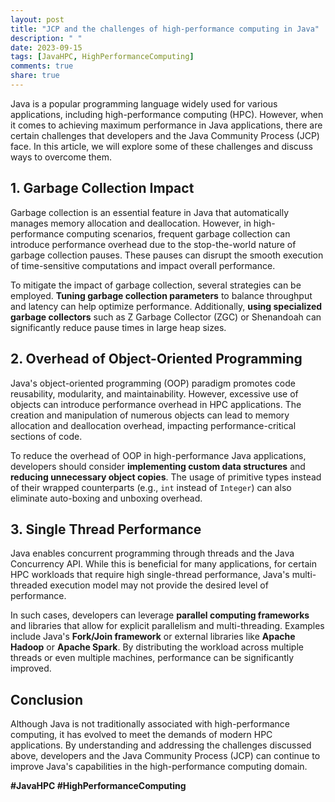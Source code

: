 ```yaml
---
layout: post
title: "JCP and the challenges of high-performance computing in Java"
description: " "
date: 2023-09-15
tags: [JavaHPC, HighPerformanceComputing]
comments: true
share: true
---
```


Java is a popular programming language widely used for various applications, including high-performance computing (HPC). However, when it comes to achieving maximum performance in Java applications, there are certain challenges that developers and the Java Community Process (JCP) face. In this article, we will explore some of these challenges and discuss ways to overcome them.

## 1. Garbage Collection Impact
Garbage collection is an essential feature in Java that automatically manages memory allocation and deallocation. However, in high-performance computing scenarios, frequent garbage collection can introduce performance overhead due to the stop-the-world nature of garbage collection pauses. These pauses can disrupt the smooth execution of time-sensitive computations and impact overall performance.

To mitigate the impact of garbage collection, several strategies can be employed. **Tuning garbage collection parameters** to balance throughput and latency can help optimize performance. Additionally, **using specialized garbage collectors** such as Z Garbage Collector (ZGC) or Shenandoah can significantly reduce pause times in large heap sizes.

## 2. Overhead of Object-Oriented Programming
Java's object-oriented programming (OOP) paradigm promotes code reusability, modularity, and maintainability. However, excessive use of objects can introduce performance overhead in HPC applications. The creation and manipulation of numerous objects can lead to memory allocation and deallocation overhead, impacting performance-critical sections of code.

To reduce the overhead of OOP in high-performance Java applications, developers should consider **implementing custom data structures** and **reducing unnecessary object copies**. The usage of primitive types instead of their wrapped counterparts (e.g., `int` instead of `Integer`) can also eliminate auto-boxing and unboxing overhead.

## 3. Single Thread Performance
Java enables concurrent programming through threads and the Java Concurrency API. While this is beneficial for many applications, for certain HPC workloads that require high single-thread performance, Java's multi-threaded execution model may not provide the desired level of performance.

In such cases, developers can leverage **parallel computing frameworks** and libraries that allow for explicit parallelism and multi-threading. Examples include Java's **Fork/Join framework** or external libraries like **Apache Hadoop** or **Apache Spark**. By distributing the workload across multiple threads or even multiple machines, performance can be significantly improved.

## Conclusion
Although Java is not traditionally associated with high-performance computing, it has evolved to meet the demands of modern HPC applications. By understanding and addressing the challenges discussed above, developers and the Java Community Process (JCP) can continue to improve Java's capabilities in the high-performance computing domain.

**#JavaHPC #HighPerformanceComputing**